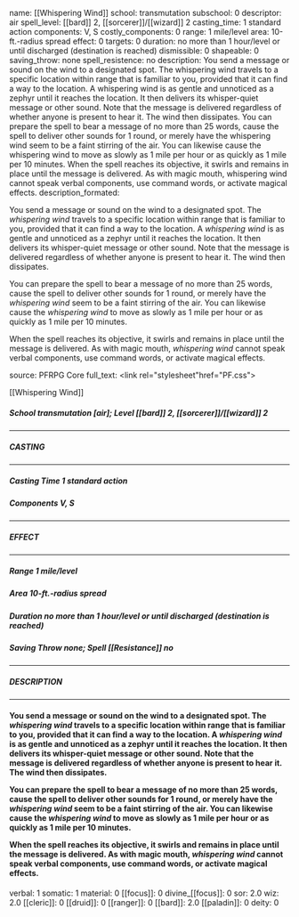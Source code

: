 name: [[Whispering Wind]]
school: transmutation
subschool: 0
descriptor: air
spell_level: [[bard]] 2, [[sorcerer]]/[[wizard]] 2
casting_time: 1 standard action
components: V, S
costly_components: 0
range: 1 mile/level
area: 10-ft.-radius spread
effect: 0
targets: 0
duration: no more than 1 hour/level or until discharged (destination is reached)
dismissible: 0
shapeable: 0
saving_throw: none
spell_resistence: no
description: You send a message or sound on the wind to a designated spot. The whispering wind travels to a specific location within range that is familiar to you, provided that it can find a way to the location. A whispering wind is as gentle and unnoticed as a zephyr until it reaches the location. It then delivers its whisper-quiet message or other sound. Note that the message is delivered regardless of whether anyone is present to hear it. The wind then dissipates.  You can prepare the spell to bear a message of no more than 25 words, cause the spell to deliver other sounds for 1 round, or merely have the whispering wind seem to be a faint stirring of the air. You can likewise cause the whispering wind to move as slowly as 1 mile per hour or as quickly as 1 mile per 10 minutes.  When the spell reaches its objective, it swirls and remains in place until the message is delivered. As with magic mouth, whispering wind cannot speak verbal components, use command words, or activate magical effects.
description_formated: <p>You send a message or sound on the wind to a designated spot. The <i>whispering wind</i> travels to a specific location within range that is familiar to you, provided that it can find a way to the location. A <i>whispering wind</i> is as gentle and unnoticed as a zephyr until it reaches the location. It then delivers its whisper-quiet message or other sound. Note that the message is delivered regardless of whether anyone is present to hear it. The wind then dissipates.</p><p>You can prepare the spell to bear a message of no more than 25 words, cause the spell to deliver other sounds for 1 round, or merely have the <i>whispering wind</i> seem to be a faint stirring of the air. You can likewise cause the <i>whispering wind</i> to move as slowly as 1 mile per hour or as quickly as 1 mile per 10 minutes.</p><p>When the spell reaches its objective, it swirls and remains in place until the message is delivered. As with magic mouth, <i>whispering wind</i> cannot speak verbal components, use command words, or activate magical effects.</p>
source: PFRPG Core
full_text: <link rel="stylesheet"href="PF.css"><div class="heading"><p class="alignleft">[[Whispering Wind]]</p><div style="clear: both;"></div></div><div><h5><b>School </b>transmutation [air]; <b>Level </b>[[bard]] 2, [[sorcerer]]/[[wizard]] 2</h5></div><hr/><div><h5><b>CASTING</b></h5></div><hr/><div><h5><b>Casting Time </b>1 standard action</h5><h5><b>Components </b>V, S</h5></div><hr/><div><h5><b>EFFECT</b></h5></div><hr/><div><h5><b>Range </b>1 mile/level</h5><h5><b>Area </b>10-ft.-radius spread</h5><h5><b>Duration </b>no more than 1 hour/level or until discharged (destination is reached)</h5><h5><b>Saving Throw </b>none; <b>Spell [[Resistance]] </b>no</h5></div><hr/><div><h5><b>DESCRIPTION</b></h5></div><hr/><div><h4><p>You send a message or sound on the wind to a designated spot. The <i>whispering wind</i> travels to a specific location within range that is familiar to you, provided that it can find a way to the location. A <i>whispering wind</i> is as gentle and unnoticed as a zephyr until it reaches the location. It then delivers its whisper-quiet message or other sound. Note that the message is delivered regardless of whether anyone is present to hear it. The wind then dissipates.</p><p>You can prepare the spell to bear a message of no more than 25 words, cause the spell to deliver other sounds for 1 round, or merely have the <i>whispering wind</i> seem to be a faint stirring of the air. You can likewise cause the <i>whispering wind</i> to move as slowly as 1 mile per hour or as quickly as 1 mile per 10 minutes.</p><p>When the spell reaches its objective, it swirls and remains in place until the message is delivered. As with magic mouth, <i>whispering wind</i> cannot speak verbal components, use command words, or activate magical effects.</p></h4></div>
verbal: 1
somatic: 1
material: 0
[[focus]]: 0
divine_[[focus]]: 0
sor: 2.0
wiz: 2.0
[[cleric]]: 0
[[druid]]: 0
[[ranger]]: 0
[[bard]]: 2.0
[[paladin]]: 0
deity: 0
